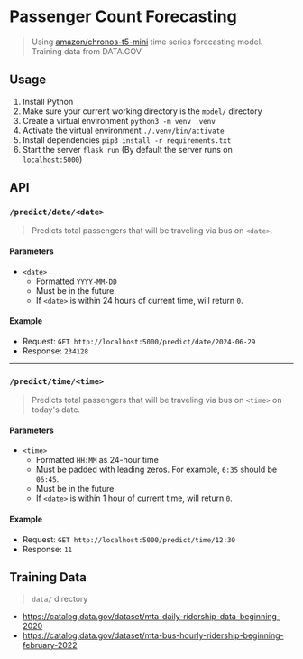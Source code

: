 # Passenger Count Forecasting

> Using [amazon/chronos-t5-mini](https://huggingface.co/amazon/chronos-t5-mini) time series forecasting model.  
> Training data from DATA.GOV

## Usage

1. Install Python
2. Make sure your current working directory is the `model/` directory
3. Create a virtual environment
   `python3 -m venv .venv`
4. Activate the virtual environment
   `./.venv/bin/activate`
5. Install dependencies
   `pip3 install -r requirements.txt`
6. Start the server
   `flask run`
   (By default the server runs on `localhost:5000`)

## API

### `/predict/date/<date>`

> Predicts total passengers that will be traveling via bus on `<date>`.

#### Parameters

- `<date>`
  - Formatted `YYYY-MM-DD`
  - Must be in the future.
  - If `<date>` is within 24 hours of current time, will return `0`.

#### Example

- Request: `GET http://localhost:5000/predict/date/2024-06-29`
- Response: `234128`

<hr>

### `/predict/time/<time>`

> Predicts total passengers that will be traveling via bus on `<time>` on today's date.

#### Parameters

- `<time>`
  - Formatted `HH:MM` as 24-hour time
  - Must be padded with leading zeros. For example, `6:35` should be `06:45`.
  - Must be in the future.
  - If `<date>` is within 1 hour of current time, will return `0`.

#### Example

- Request: `GET http://localhost:5000/predict/time/12:30`
- Response: `11`

## Training Data

> `data/` directory

- https://catalog.data.gov/dataset/mta-daily-ridership-data-beginning-2020
- https://catalog.data.gov/dataset/mta-bus-hourly-ridership-beginning-february-2022
